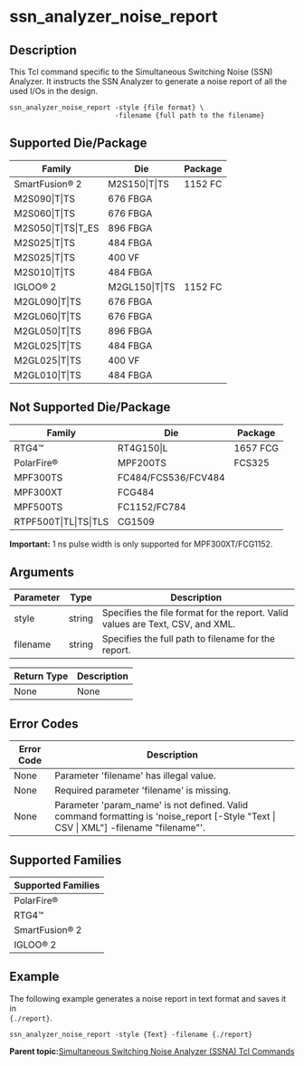 # ssn\_analyzer\_noise\_report

## Description

This Tcl command specific to the Simultaneous Switching Noise \(SSN\) Analyzer. It instructs the SSN Analyzer to generate a noise report of all the used I/Os in the design.

```
ssn_analyzer_noise_report -style {file format} \
                          -filename {full path to the filename}
```

## Supported Die/Package

|Family|Die|Package|
|------|---|-------|
|SmartFusion® 2|M2S150\|T\|TS|1152 FC|
|M2S090\|T\|TS|676 FBGA|
|M2S060\|T\|TS|676 FBGA|
|M2S050\|T\|TS\|T\_ES|896 FBGA|
|M2S025\|T\|TS|484 FBGA|
|M2S025\|T\|TS|400 VF|
|M2S010\|T\|TS|484 FBGA|
|IGLOO® 2|M2GL150\|T\|TS|1152 FC|
|M2GL090\|T\|TS|676 FBGA|
|M2GL060\|T\|TS|676 FBGA|
|M2GL050\|T\|TS|896 FBGA|
|M2GL025\|T\|TS|484 FBGA|
|M2GL025\|T\|TS|400 VF|
|M2GL010\|T\|TS|484 FBGA|

## Not Supported Die/Package

|Family|Die|Package|
|------|---|-------|
|RTG4™|RT4G150\|L|1657 FCG|
|PolarFire®|MPF200TS|FCS325|
|MPF300TS|FC484/FCS536/FCV484|
|MPF300XT|FCG484|
|MPF500TS|FC1152/FC784|
|RTPF500T\|TL\|TS\|TLS|CG1509|

**Important:** 1 ns pulse width is only supported for MPF300XT/FCG1152.

## Arguments

|Parameter|Type|Description|
|---------|----|-----------|
|style|string|Specifies the file format for the report. Valid values are Text, CSV, and XML.|
|filename|string|Specifies the full path to filename for the report.|

|Return Type|Description|
|-----------|-----------|
|None|None|

## Error Codes

|Error Code|Description|
|----------|-----------|
|None|Parameter 'filename' has illegal value.|
|None|Required parameter 'filename' is missing.|
|None|Parameter 'param\_name' is not defined. Valid command formatting is 'noise\_report \[-Style "Text \| CSV \| XML"\] -filename "filename"'.|

## Supported Families

|Supported Families|
|------------------|
|PolarFire®|
|RTG4™|
|SmartFusion® 2|
|IGLOO® 2|

## Example

The following example generates a noise report in text format and saves it in<br /> `{./report}`.

```
ssn_analyzer_noise_report -style {Text} -filename {./report}
```

**Parent topic:**[Simultaneous Switching Noise Analyzer \(SSNA\) Tcl Commands](GUID-6974B6B6-2F4C-426D-AF6B-A4FC5791C527.md)

